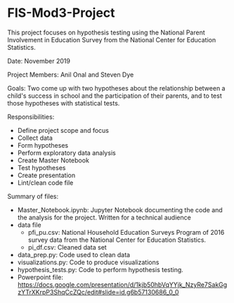 # FIS-Mod3-Project
This project focuses on hypothesis testing using the National Parent Involvement in Education Survey from the National Center for Education Statistics.

Date: November 2019

Project Members: Anil Onal and Steven Dye

Goals: Two come up with two hypotheses about the relationship between a child's success in school and the participation of their parents, and to test those hypotheses with statistical tests.

Responsibilities:
 - Define project scope and focus
 - Collect data
 - Form hypotheses
 - Perform exploratory data analysis
 - Create Master Notebook
 - Test hypotheses
 - Create presentation
 - Lint/clean code file
 
Summary of files:
 - Master_Notebook.ipynb: Jupyter Notebook documenting the code and the analysis for the project. Written for a technical audience
 - data file
     - pfi_pu.csv: National Household Education Surveys Program of 2016 survey data from the National Center for Education Statistics.
     - pi_df.csv: Cleaned data set
 - data_prep.py: Code used to clean data
 - visualizations.py: Code to produce visualizations
 - hypothesis_tests.py: Code to perform hypothesis testing.
 - Powerpoint file: https://docs.google.com/presentation/d/1kjb50hbVqYYjk_NzyRe7SakGgzYTrXKrpP3ShqCcZQc/edit#slide=id.g6b57130686_0_0
